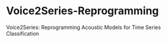 # Voice2Series-Reprogramming
Voice2Series: Reprogramming Acoustic Models for Time Series Classification
